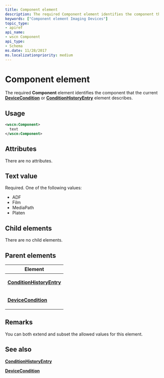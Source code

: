 ```yaml
---
title: Component element
description: The required Component element identifies the component that the current DeviceCondition or ConditionHistoryEntry element describes.
keywords: ["Component element Imaging Devices"]
topic_type:
- apiref
api_name:
- wscn Component
api_type:
- Schema
ms.date: 11/28/2017
ms.localizationpriority: medium
---
```


# Component element


The required **Component** element identifies the component that the current [**DeviceCondition**](devicecondition.md) or [**ConditionHistoryEntry**](conditionhistoryentry.md) element describes.

Usage
-----

```xml
<wscn:Component>
  text
</wscn:Component>
```

Attributes
----------

There are no attributes.

Text value
----------

Required. One of the following values:

-   ADF
-   Film
-   MediaPath
-   Platen

## Child elements


There are no child elements.

## Parent elements


<table>
<colgroup>
<col width="100%" />
</colgroup>
<thead>
<tr class="header">
<th>Element</th>
</tr>
</thead>
<tbody>
<tr class="odd">
<td><p><a href="conditionhistoryentry.md" data-raw-source="[&lt;strong&gt;ConditionHistoryEntry&lt;/strong&gt;](conditionhistoryentry.md)"><strong>ConditionHistoryEntry</strong></a></p></td>
</tr>
<tr class="even">
<td><p><a href="devicecondition.md" data-raw-source="[&lt;strong&gt;DeviceCondition&lt;/strong&gt;](devicecondition.md)"><strong>DeviceCondition</strong></a></p></td>
</tr>
</tbody>
</table>

Remarks
-------

You can both extend and subset the allowed values for this element.

## See also


[**ConditionHistoryEntry**](conditionhistoryentry.md)

[**DeviceCondition**](devicecondition.md)

 

 






